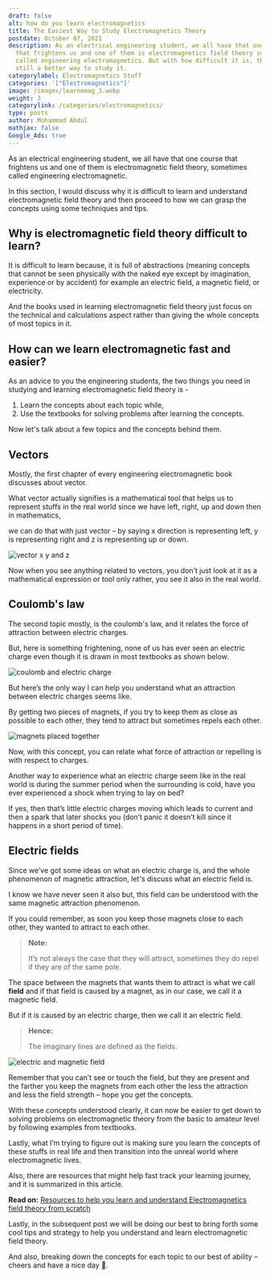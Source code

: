 ```yaml
---
draft: false
alt: how do you learn electromagnetics
title: The Easiest Way to Study Electromagnetics Theory
postdate: October 07, 2021
description: As an electrical engineering student, we all have that one course
  that frightens us and one of them is electromagnetics field theory sometimes
  called engineering electromagnetics. But with how difficult it is, there is
  still a better way to study it.
categorylabel: Electromagnetics Stuff
categories: '["Electromagnetics"]'
image: /images/learnemag_3.webp
weight: 3
categorylink: /categories/electromagnetics/
type: posts
author: Mohammad Abdul
mathjax: false
Google_Ads: true
---
```

As an electrical engineering student, we all have that one course that frightens us and one of them is electromagnetic field theory, sometimes called engineering electromagnetic.

In this section, I would discuss why it is difficult to learn and understand electromagnetic field theory and then proceed to how we can grasp the concepts using some techniques and tips.

## **Why is electromagnetic field theory difficult to learn?**

It is difficult to learn because, it is full of abstractions (meaning concepts that cannot be seen physically with the naked eye except by imagination, experience or by accident) for example an electric field, a magnetic field, or electricity.

And the books used in learning electromagnetic field theory just focus on the technical and calculations aspect rather than giving the whole concepts of most topics in it.

## **How can we learn electromagnetic fast and easier?**

As an advice to you the engineering students, the two things you need in studying and learning electromagnetic field theory is -

1. Learn the concepts about each topic while,
2. Use the textbooks for solving problems after learning the concepts.

Now let's talk about a few topics and the concepts behind them.

## **Vectors**

Mostly, the first chapter of every engineering electromagnetic book discusses about vector.

What vector actually signifies is a mathematical tool that helps us to represent stuffs in the real world since we have left, right, up and down then in mathematics, 

we can do that with just vector – by saying x direction is representing left, y is representing right and z is representing up or down.

![vector x y and z](/images/learnemag_3.webp "vector x y and z")

Now when you see anything related to vectors, you don’t just look at it as a mathematical expression or tool only
rather, you see it also in the real world.

## **Coulomb's law**

The second topic mostly, is the coulomb's law, and it relates the force of attraction between electric charges.

But, here is something frightening, none of us has ever seen an electric charge even though it is drawn in most textbooks as shown below.

![coulomb and electric charge](/images/learnemag_2.webp "coulomb and electric charge")

But here’s the only way I can help you understand what an attraction between electric charges seems like.

By getting two pieces of magnets, if you try to keep them as close as possible to each other, they tend to attract but sometimes repels each other.

![magnets placed together](/images/repelandattract_2.webp "magnets placed together")

Now, with this concept, you can relate what force of attraction or repelling is with respect to charges.

Another way to experience what an electric charge seem like in the real
world is during the summer period when the surrounding is cold, have you ever experienced a shock when trying to lay on bed?

If yes, then that’s little electric charges moving which leads to current and then a spark that later shocks you (don’t panic it doesn’t kill since it happens in a short period of time).

## **Electric fields**

Since we’ve got some ideas on what an electric charge is, and the whole phenomenon of magnetic attraction, let's discuss what an electric field is. 

I know we have never seen it also but, this field can be understood with the same magnetic attraction phenomenon.

If you could remember, as soon you keep those magnets close to each other, they wanted to attract to each other.

> **Note:**
>
> It’s not always the case that they will attract, sometimes they do repel if they are of the same pole.

The space between the magnets that wants them to attract is what we call **field** and if that field is caused by a magnet, as in our case, we call it a magnetic field.

But if it is caused by an electric charge, then we call it an electric field.

> **Hence:** 
>
> The imaginary lines are defined as the fields.



![electric and magnetic field](/images/learnemag_1.webp "electric and magnetic field")

Remember that you can’t see or touch the field, but they are present and the farther you keep the magnets from each other the less the attraction and less the field strength – hope you get the concepts.

With these concepts understood clearly, it can now be easier to get down to solving problems on electromagnetic theory from the basic to amateur level by following examples from textbooks.

Lastly, what I’m trying to figure out is making sure you learn the concepts of these stuffs in real life and then transition into the unreal world where electromagnetic lives.

Also, there are resources that might help fast track your learning journey, and it is summarized in this article.

**Read on:** [Resources to help you learn and understand Electromagnetics field theory from scratch](/em-post/resources-to-help-you-learn-electromagnetics-from-scratch/)

Lastly, in the subsequent post we will be doing our best to bring forth some cool tips and strategy to help you understand and learn electromagnetic field theory.

And also, breaking down the concepts for each topic to our best of ability – cheers and have a nice day :tada:.
